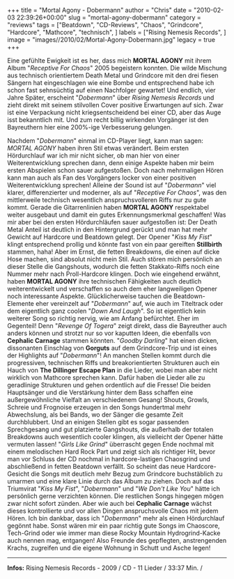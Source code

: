 +++
title = "Mortal Agony - Dobermann"
author = "Chris"
date = "2010-02-03 22:39:26+00:00"
slug = "mortal-agony-dobermann"
category = "reviews"
tags = ["Beatdown", "CD-Reviews", "Chaos", "Grindcore", "Hardcore", "Mathcore", "technisch", ]
labels = ["Rising Nemesis Records", ]
image = "images//2010/02/Mortal-Agony-Dobermann.jpg"
legacy = true
+++

Eine gefühlte Ewigkeit ist es her, dass mich **MORTAL AGONY** mit ihrem Album "_Receptive For Chaos_" 2005 begeistern konnten. Die wilde Mischung aus technisch orientiertem Death Metal und Grindcore mit den drei fiesen Sängern hat eingeschlagen wie eine Bombe und entsprechend habe ich schon fast sehnsüchtig auf einen Nachfolger gewartet!
Und endlich, vier Jahre Später, erscheint "_Dobermann_" über _Rising Nemesis Records_ und zieht direkt mit seinem stilvollen Cover positive Erwartungen auf sich. Zwar ist eine Verpackung nicht kriegsentscheidend bei einer CD, aber das Auge isst bekanntlich mit. Und zum recht billig wirkenden Vorgänger ist den Bayreuthern hier eine 200%-ige Verbesserung gelungen.

Nachdem "_Dobermann_" einmal im CD-Player liegt, kann man sagen: _MORTAL AGONY_ haben ihren Stil etwas verändert. Beim ersten Hördurchlauf war ich mir nicht sicher, ob man hier von einer Weiterentwicklung sprechen dann, denn einige Aspekte haben mir beim ersten Abspielen schon sauer aufgestoßen. Doch nach mehrmaligen Hören kann man auch als Fan des Vorgängers locker von einer positiven Weiterentwicklung sprechen!
Alleine der Sound ist auf "_Dobermann_" viel klarer, differenzierter und moderner, als auf "_Receptive For Chaos_", was den mittlerweile technisch wesentlich anspruchsvolleren Riffs nur zu gute kommt. Gerade die Gitarrenlinien haben **MORTAL AGONY** respektabel weiter ausgebaut und damit ein gutes Erkennungsmerkmal geschaffen!
Was mir aber bei den ersten Hördurchläufen sauer aufgestoßen ist: Der Death Metal Anteil ist deutlich in den Hintergrund gerückt und man hat mehr Gewicht auf Hardcore und Beatdown gelegt. Der Opener "_Kiss My Fist_" klingt entsprechend prollig und könnte fast von ein paar gereiften **Stillbirth** stammen, haha! Aber im Ernst, die fetten Breakdowns, die einen auf dicke Hose machen, sind absolut nicht mein Stil. Auch stören mich persönlich an dieser Stelle die Gangshouts, wodurch die fetten Stakkato-Riffs noch eine Nummer mehr nach Proll-Hardcore klingen. Doch wie eingehend erwähnt, haben **MORTAL AGONY** ihre technischen Fähigkeiten auch deutlich weiterentwickelt und verschaffen so auch dem eher langweiligen Opener noch interessante Aspekte. Glücklicherweise tauchen die Beatdown-Elemente eher vereinzelt auf "_Dobermann_" auf, wie auch im Titeltrack oder dem eigentlich ganz coolen "_Down And Laugh_". So ist eigentlich kein weiterer Song so richtig nervig, wie am Anfang befürchtet. Eher im Gegenteil!
Denn "_Revenge Of Togera_" zeigt direkt, dass die Bayreuther auch anders können und strotzt nur so vor kaputten Ideen, die ebenfalls von **Cephalic Carnage** stammen könnten. "_Goodby Darling_" hat einen dicken, dissonanten Einschlag von **Gorguts** auf dem Grindcore-Trip und ist eines der Highlights auf "_Dobermann_"! An manchen Stellen kommt durch die progressiven, technischen Riffs und breakorientierten Strukturen auch ein Hauch von **The Dillinger Escape Plan** in die Lieder, wobei man aber nicht wirklich von Mathcore sprechen kann. Dafür haben die Lieder alle zu geradlinige Strukturen und gehen ordentlich auf die Fresse!
Die beiden Hauptsänger und die Verstärkung hinter dem Bass schaffen eine außergewöhnliche Vielfalt an verschiedenem Gesang! Shouts, Growls, Schreie und Frognoise erzeugen in den Songs hundertmal mehr Abwechslung, als bei Bands, wo der Sänger die gesamte Zeit durchblubbert. Und an einigen Stellen gibt es sogar passenden Sprechgesang und gut platzierte Gangshouts, die außerhalb der totalen Breakdowns auch wesentlich cooler klingen, als vielleicht der Opener hätte vermuten lassen!
"_Girls Like Grind_" überrascht gegen Ende nochmal mit einem melodischen Hard Rock Part und zeigt sich als richtiger Hit, bevor man vor Schluss der CD nochmal in hardcore-lastigen Chaosgrind und abschließend in fetten Beatdown verfällt. So scheint das neue Hardcore-Gesicht die Songs mit deutlich mehr Bezug zum Grindcore buchstäblich zu umarmen und eine klare Linie durch das Album zu ziehen. Doch auf das Triumvirat "_Kiss My Fist_", "_Dobermann_" und "_We Don't Like You_" hätte ich persönlich gerne verzichten können.
Die restlichen Songs hingegen mögen zwar nicht sofort zünden. Aber wie auch bei **Cephalic Carnage** wächst dieses kontrollierte und vor allen Dingen anspruchsvolle Chaos mit jedem Hören. Ich bin dankbar, dass ich "_Dobermann_" mehr als einen Hördurchlauf gegönnt habe. Sonst wären mir ein paar richtig gute Songs im Chaoscore, Tech-Grind oder wie immer man diese Rocky Mountain Hydrogrind-Kacke auch nennen mag, entgangen! Also Freunde des gepflegten, anstrengenden Krachs, zugreifen und die eigene Wohnung in Schutt und Asche legen!





---
**Infos:**
Rising Nemesis Records - 2009 / 
CD - 11 Lieder / 33:37 Min. / 
